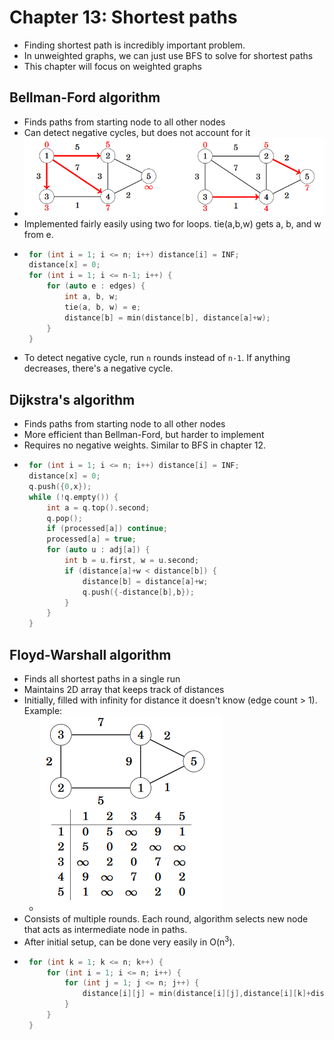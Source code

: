 Chapter 13: Shortest paths
===
 * Finding shortest path is incredibly important problem. 
 * In unweighted graphs, we can just use BFS to solve for shortest paths
 * This chapter will focus on weighted graphs

Bellman-Ford algorithm
---
 * Finds paths from starting node to all other nodes
 * Can detect negative cycles, but does not account for it
 * ![bellman-ford](./images/bellman-ford.png)
 * Implemented fairly easily using two for loops. tie(a,b,w) gets a, b, and w from e.  
 * ~~~c++
	for (int i = 1; i <= n; i++) distance[i] = INF;
	distance[x] = 0;
	for (int i = 1; i <= n-1; i++) {
		for (auto e : edges) {
			int a, b, w;
			tie(a, b, w) = e;
			distance[b] = min(distance[b], distance[a]+w);
		}
	}
   ~~~
 * To detect negative cycle, run `n` rounds instead of `n-1`. If anything decreases, there's a negative cycle.

Dijkstra's algorithm
---
 * Finds paths from starting node to all other nodes
 * More efficient than Bellman-Ford, but harder to implement
 * Requires no negative weights. Similar to BFS in chapter 12.
 * ~~~c++
	for (int i = 1; i <= n; i++) distance[i] = INF;
	distance[x] = 0;
	q.push({0,x});
	while (!q.empty()) {
		int a = q.top().second; 
		q.pop();
		if (processed[a]) continue;
		processed[a] = true;
		for (auto u : adj[a]) {
			int b = u.first, w = u.second;
			if (distance[a]+w < distance[b]) {
				distance[b] = distance[a]+w;
				q.push({-distance[b],b});
			}
		}
	}
   ~~~

Floyd-Warshall algorithm
---
 * Finds all shortest paths in a single run
 * Maintains 2D array that keeps track of distances
 * Initially, filled with infinity for distance it doesn't know (edge count > 1). Example: 
	* ![image](./images/floyd-warshall-initial.png)
 * Consists of multiple rounds. Each round, algorithm selects new node that acts as intermediate node in paths.
 * After initial setup, can be done very easily in O(n<sup>3</sup>). 
 * ~~~c++
	for (int k = 1; k <= n; k++) {
		for (int i = 1; i <= n; i++) {
			for (int j = 1; j <= n; j++) {
				distance[i][j] = min(distance[i][j],distance[i][k]+distance[k][j]);
			}
		}
	}
   ~~~
